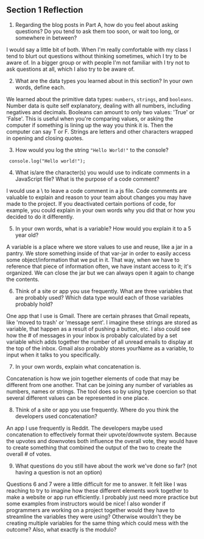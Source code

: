 ## Section 1 Reflection

1. Regarding the blog posts in Part A, how do you feel about asking questions? Do you tend to ask them too soon, or wait too long, or somewhere in between?

I would say a little bit of both. When I'm really comfortable with my class I tend to blurt out questions without thinking sometimes, which I try to be aware of. In a bigger group or with people I'm not familiar with I try not to ask questions at all, which I also try to be aware of.

2. What are the data types you learned about in this section? In your own words, define each.

We learned about the primitive data types: `numbers`, `strings`, and `booleans`. Number data is quite self explanatory, dealing with all numbers, including negatives and decimals. Booleans can amount to only two values: 'True' or 'False'. This is useful when you're comparing values, or asking the computer if something is lining up the way you think it is. Then the computer can say T or F. Strings are letters and other characters wrapped in opening and closing quotes.

3. How would you log the string `"Hello World!"` to the console?

``` console.log("Hello world!");```

4. What is/are the character(s) you would use to indicate comments in a JavaScript file? What is the purpose of a code comment?

I would use a \\ to leave a code comment in a js file. Code comments are valuable to explain and reason to your team about changes you may have made to the project. If you deactivated certain portions of code, for example, you could explain in your own words why you did that or how you decided to do it differently.

5. In your own words, what is a variable? How would you explain it to a 5 year old?

A variable is a place where we store values to use and reuse, like a jar in a pantry. We store something inside of that var-jar in order to easily access some object/information that we put in it. That way, when we have to reference that piece of information often, we have instant access to it; it's organized. We can close the jar but we can always open it again to change the contents.

6. Think of a site or app you use frequently. What are three variables that are probably used? Which data type would each of those variables probably hold?

One app that I use is Gmail. There are certain phrases that Gmail repeats, like 'moved to trash' or 'message sent'. I imagine these strings are stored as variable, that happen as a result of pushing a button, etc. I also could see how the # of messages in your inbox is probably calculated by a set variable which adds together the number of all unread emails to display at the top of the inbox. Gmail also probably stores yourName as a variable, to input when it talks to you specifically.  

7. In your own words, explain what concatenation is.

Concatenation is how we join together elements of code that may be different from one another. That can be joining any number of variables as numbers, names or strings. The tool does so by using type coercion so that several different values can be represented in one place.

8. Think of a site or app you use frequently. Where do you think the developers used concatenation?

An app I use frequently is Reddit. The developers maybe used concatenation to effectively format their upvote/downvote system. Because the upvotes and downvotes both influence the overall vote, they would have to create something that combined the output of the two to create the overall # of votes.

9. What questions do you still have about the work we've done so far? (not having a question is not an option)

Questions 6 and 7 were a little difficult for me to answer. It felt like I was reaching to try to imagine how these different elements work together to make a website or app run efficiently. I probably just need more practice but some examples from instructors would be nice! I also wonder if programmers are working on a project together would they have to streamline the variables they were using? Otherwise wouldn't they be creating multiple variables for the same thing which could mess with the outcome? Also, what exactly is the modulo?
